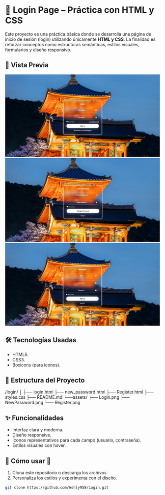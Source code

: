 # 🔐 Login Page – Práctica con HTML y CSS

Este proyecto es una práctica básica donde se desarrolla una página de inicio de sesión (login) utilizando únicamente **HTML y CSS**. La finalidad es reforzar conceptos como estructuras semánticas, estilos visuales, formularios y diseño responsivo.

## 📸 Vista Previa

![Preview del login](./assets/Login.png) 
![Preview del New Password](./assets/NewPassword.png) 
![Preview del Register](./assets/Register.png) 

## 🛠️ Tecnologías Usadas

- HTML5.
- CSS3.
- Boxicons (para íconos).

## 📁 Estructura del Proyecto

/login/
│
├── login.html 
├── new_password.html 
├── Register.html
├── styles.css
├── README.md 
└──assets/
    ├── Login.png
    ├── NewPassword.png
    └── Register.png


## ✨ Funcionalidades

- Interfaz clara y moderna.
- Diseño responsive.
- Íconos representativos para cada campo (usuario, contraseña).
- Estilos visuales con hover.

## 🔧 Cómo usar 🌸

1. Clona este repositorio o descarga los archivos.
2. Personaliza los estilos y experimenta con el diseño.

```bash
git clone https://github.com/Ashly958/Login.git

